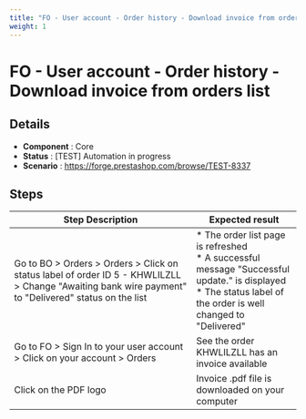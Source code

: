 ```yaml
---
title: "FO - User account - Order history - Download invoice from orders list"
weight: 1
---
```


# FO - User account - Order history - Download invoice from orders list
## Details
* **Component** : Core
* **Status** : [TEST] Automation in progress
* **Scenario** : https://forge.prestashop.com/browse/TEST-8337

## Steps
| Step Description | Expected result |
| ----- | ----- |
| Go to BO > Orders > Orders > Click on status label of order ID 5 - KHWLILZLL > Change "Awaiting bank wire payment" to "Delivered" status on the list | * The order list page is refreshed<br> * A successful message "Successful update." is displayed<br> * The status label of the order is well changed to "Delivered" |
| Go to FO > Sign In to your user account > Click on your account > Orders | See the order KHWLILZLL has an invoice available |
| Click on the PDF logo | Invoice .pdf file is downloaded on your computer |
